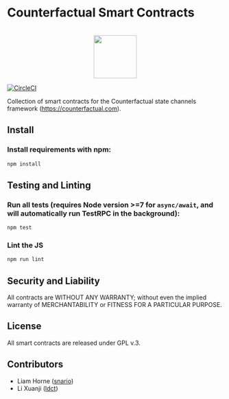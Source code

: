 Counterfactual Smart Contracts
======================

<p align="center">
  <br/>
  <img width="100" height="100" src="https://static1.squarespace.com/static/59ee6243268b96cc1fb2b14a/t/5a56e2c5ec212d24a8ac0bc6/1516740168424/?format=1500w"></img>
</p>

[![CircleCI](https://circleci.com/gh/counterfactual/mvsc/tree/master.svg?style=svg&circle-token=e741db7b2ce79daf6098bec6f0908ace8e14559e)](https://circleci.com/gh/counterfactual/mvsc/tree/master)

Collection of smart contracts for the Counterfactual state channels framework (https://counterfactual.com).

Install
-------
### Install requirements with npm:

```bash
npm install
```

Testing and Linting
-------------------
### Run all tests (requires Node version >=7 for `async/await`, and will automatically run TestRPC in the background):

```bash
npm test
```

### Lint the JS

```bash
npm run lint
```

Security and Liability
----------------------
All contracts are WITHOUT ANY WARRANTY; without even the implied warranty of MERCHANTABILITY or FITNESS FOR A PARTICULAR PURPOSE.

License
-------
All smart contracts are released under GPL v.3.

Contributors
------------
- Liam Horne ([snario](https://github.com/snario/))
- Li Xuanji ([ldct](https://github.com/ldct))
